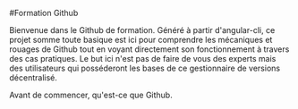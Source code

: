 #Formation Github

Bienvenue dans le Github de formation.
Généré à partir d'angular-cli, ce projet somme toute basique est ici pour
comprendre les mécaniques et rouages de Github tout en voyant directement son fonctionnement
à travers des cas pratiques. Le but ici n'est pas de faire de vous des experts
mais des utilisateurs qui posséderont les bases de ce gestionnaire de versions décentralisé.

Avant de commencer, qu'est-ce que Github.

